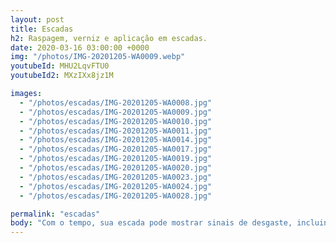 ```yaml
---
layout: post
title: Escadas
h2: Raspagem, verniz e aplicação em escadas.
date: 2020-03-16 03:00:00 +0000
img: "/photos/IMG-20201205-WA0009.webp"
youtubeId: MHU2LqvFTU0
youtubeId2: MXzIXx8jz1M

images:
  - "/photos/escadas/IMG-20201205-WA0008.jpg"
  - "/photos/escadas/IMG-20201205-WA0009.jpg"
  - "/photos/escadas/IMG-20201205-WA0010.jpg"
  - "/photos/escadas/IMG-20201205-WA0011.jpg"
  - "/photos/escadas/IMG-20201205-WA0014.jpg"
  - "/photos/escadas/IMG-20201205-WA0017.jpg"
  - "/photos/escadas/IMG-20201205-WA0019.jpg"
  - "/photos/escadas/IMG-20201205-WA0020.jpg"
  - "/photos/escadas/IMG-20201205-WA0023.jpg"
  - "/photos/escadas/IMG-20201205-WA0024.jpg"
  - "/photos/escadas/IMG-20201205-WA0028.jpg"

permalink: "escadas"
body: "Com o tempo, sua escada pode mostrar sinais de desgaste, incluindo: desbotamento, amassados, arranhões, manchas antigas, chiclete velho, lixo e muito mais. Pode ser muito caro substituir a escada ou partes dela - não é uma situação ideal para um proprietário médio. Às vezes, uma opção mais acessível para os proprietários seria descascar, lixar e repintar as escadas, o que só pode ser feito por um profissional. Synteko Boituva oferece serviços completos de repintura de escadas para cada parte de sua escada para recuperar sua beleza natural, incluindo: lixamento mecânico, lixamento manual, raspagem manual, tingimento, acabamento e muito mais. Restaure sua escadaria à glória anterior com o retoque de seus degraus, patamares, molduras, degraus, corrimãos e muito mais"
---
```


